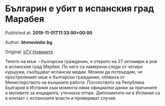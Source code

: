 
# Българин е убит в испанския град Марабея

Published at: **2019-11-01T11:33:00+00:00**

Author: **btvnovinite.bg**

Original: [bTV Новините](https://btvnovinite.bg/svetut/balgarin-e-ubit-v-ispanskija-grad-marabeja.html)

Тялото на мъж – български гражданин, е открито на 27 октомври в ров в испанския град Марбея. По него са намерени следи от четири куршума, съобщават испански медии.
Можем да потвърдим, че простреляният мъж е български гражданин, обявиха от Министерството на външните работи.
Посолството на Република България в Испания към момента няма официални данни за причините и мотивите за инцидента, уточниха оттам.
Дипломатите ни в Испания са в контакт с испанските власти и проверяват случая.
